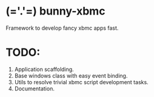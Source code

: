 (='.'=) bunny-xbmc
==================

Framework to develop fancy xbmc apps fast.


TODO:
=====
  1. Application scaffolding.
  2. Base windows class with easy event binding.
  3. Utils to resolve trivial xbmc script development tasks.
  4. Documentation.
